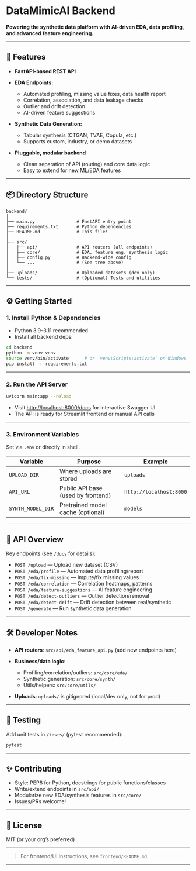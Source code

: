 # DataMimicAI Backend

**Powering the synthetic data platform with AI-driven EDA, data profiling, and advanced feature engineering.**

---

## 🚀 Features

* **FastAPI-based REST API**
* **EDA Endpoints:**

  * Automated profiling, missing value fixes, data health report
  * Correlation, association, and data leakage checks
  * Outlier and drift detection
  * AI-driven feature suggestions
* **Synthetic Data Generation:**

  * Tabular synthesis (CTGAN, TVAE, Copula, etc.)
  * Supports custom, industry, or demo datasets
* **Pluggable, modular backend**

  * Clean separation of API (routing) and core data logic
  * Easy to extend for new ML/EDA features

---

## 📦 Directory Structure

```
backend/
│
├── main.py                # FastAPI entry point
├── requirements.txt       # Python dependencies
├── README.md              # This file!
│
├── src/
│   ├── api/               # API routers (all endpoints)
│   ├── core/              # EDA, feature eng, synthesis logic
│   ├── config.py          # Backend-wide config
│   └── ...                # (See tree above)
│
├── uploads/               # Uploaded datasets (dev only)
└── tests/                 # (Optional) Tests and utilities
```

---

## ⚙️ Getting Started

### 1. **Install Python & Dependencies**

* Python 3.9–3.11 recommended
* Install all backend deps:

```bash
cd backend
python -m venv venv
source venv/bin/activate      # or `venv\Scripts\activate` on Windows
pip install -r requirements.txt
```

---

### 2. **Run the API Server**

```bash
uvicorn main:app --reload
```

* Visit [http://localhost:8000/docs](http://localhost:8000/docs) for interactive Swagger UI
* The API is ready for Streamlit frontend or manual API calls

---

### 3. **Environment Variables**

Set via `.env` or directly in shell.

| Variable          | Purpose                            | Example                 |
| ----------------- | ---------------------------------- | ----------------------- |
| `UPLOAD_DIR`      | Where uploads are stored           | `uploads`               |
| `API_URL`         | Public API base (used by frontend) | `http://localhost:8000` |
| `SYNTH_MODEL_DIR` | Pretrained model cache (optional)  | `models`                |

---

## 🔗 API Overview

Key endpoints (see `/docs` for details):

* `POST /upload` — Upload new dataset (CSV)
* `POST /eda/profile` — Automated data profiling/report
* `POST /eda/fix-missing` — Impute/fix missing values
* `POST /eda/correlation` — Correlation heatmaps, patterns
* `POST /eda/feature-suggestions` — AI feature engineering
* `POST /eda/detect-outliers` — Outlier detection/removal
* `POST /eda/detect-drift` — Drift detection between real/synthetic
* `POST /generate` — Run synthetic data generation

---

## 🛠️ Developer Notes

* **API routers**: `src/api/eda_feature_api.py` (add new endpoints here)
* **Business/data logic**:

  * Profiling/correlation/outliers: `src/core/eda/`
  * Synthetic generation: `src/core/synth/`
  * Utils/helpers: `src/core/utils/`
* **Uploads**: `uploads/` is gitignored (local/dev only, not for prod)

---

## 🧪 Testing

Add unit tests in `/tests/` (pytest recommended):

```bash
pytest
```

---

## ✨ Contributing

* Style: PEP8 for Python, docstrings for public functions/classes
* Write/extend endpoints in `src/api/`
* Modularize new EDA/synthesis features in `src/core/`
* Issues/PRs welcome!

---

## 📄 License

MIT (or your org’s preferred)

---

> For frontend/UI instructions, see `frontend/README.md`.

---